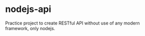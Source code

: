 # nodejs-api
Practice project to create RESTful API without use of any modern framework, only nodejs.
